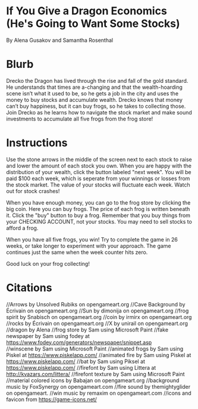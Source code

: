 # If You Give a Dragon Economics (He's Going to Want Some Stocks)

By Alena Gusakov and Samantha Rosenthal

# Blurb
Drecko the Dragon has lived through the rise and fall of the gold standard. He understands that times are a-changing and that the wealth-hoarding scene isn’t what it used to be, so he gets a job in the city and uses the money to buy stocks and accumulate wealth. Drecko knows that money can’t buy happiness, but it can buy frogs, so he takes to collecting those.  Join Drecko as he learns how to navigate the stock market and make sound investments to accumulate all five frogs from the frog store! 

# Instructions
Use the stone arrows in the middle of the screen next to each stock to raise and lower the amount of each stock you own.  When you are happy with the distribution of your wealth, click the button labeled "next week".  You will be paid $100 each week, which is seperate from your winnings or losses from the stock market.  The value of your stocks will fluctuate each week.  Watch out for stock crashes!  

When you have enough money, you can go to the frog store by clicking the big coin.  Here you can buy frogs.  The price of each frog is written beneath it.  Click the "buy" button to buy a frog.  Remember that you buy things from your CHECKING ACCOUNT, not your stocks.  You may need to sell stocks to afford a frog.  

When you have all five frogs, you win!  Try to complete the game in 26 weeks, or take longer to experiment with your approach.  The game continues just the same when the week counter hits zero.  

Good luck on your frog collecting!














# Citations
//Arrows by Unsolved Rubiks on opengameart.org
//Cave Background by Écrivain on opengameart.org
//Sun by dimonija on opengameart.org
//frog spirit by Snabisch on opengameart.org
//coin by irmirx on opengameart.org
//rocks by Écrivain on opengameart.org
//X by unirail on opengameart.org
//dragon by Alena
//frog store by Sam using Microsoft Paint
//fake newspaper by Sam using fodey at https://www.fodey.com/generators/newspaper/snippet.asp  
//winscene by Sam using Microsoft Paint
//animated frogs by Sam using Piskel at https://www.piskelapp.com/
//animated fire by Sam using Piskel at https://www.piskelapp.com/
//bat by Sam using Piksel at https://www.piskelapp.com/
//firefont by Sam using Littera at http://kvazars.com/littera/
//firefont texture by Sam using Microsoft Paint
//material colored icons by Babajan on opengameart.org
//background music by FoxSynergy on opengameart.com
//fire sound by themightyglider on opengameart.
//win music by remaxim on opengameart.com
//icons and favicon from https://game-icons.net/


